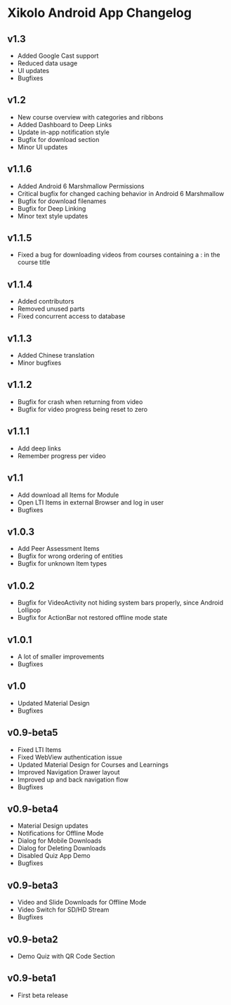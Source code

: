 Xikolo Android App Changelog
============================

## v1.3
* Added Google Cast support
* Reduced data usage
* UI updates
* Bugfixes

## v1.2
* New course overview with categories and ribbons
* Added Dashboard to Deep Links
* Update in-app notification style
* Bugfix for download section
* Minor UI updates

## v1.1.6
* Added Android 6 Marshmallow Permissions
* Critical bugfix for changed caching behavior in Android 6 Marshmallow
* Bugfix for download filenames
* Bugfix for Deep Linking
* Minor text style updates

## v1.1.5
* Fixed a bug for downloading videos from courses containing a : in the course title

## v1.1.4
* Added contributors
* Removed unused parts
* Fixed concurrent access to database

## v1.1.3
* Added Chinese translation
* Minor bugfixes

## v1.1.2
* Bugfix for crash when returning from video
* Bugfix for video progress being reset to zero

## v1.1.1
* Add deep links
* Remember progress per video

## v1.1
* Add download all Items for Module
* Open LTI Items in external Browser and log in user
* Bugfixes

## v1.0.3
* Add Peer Assessment Items
* Bugfix for wrong ordering of entities
* Bugfix for unknown Item types

## v1.0.2
* Bugfix for VideoActivity not hiding system bars properly, since Android Lollipop
* Bugfix for ActionBar not restored offline mode state

## v1.0.1
* A lot of smaller improvements
* Bugfixes

## v1.0
* Updated Material Design
* Bugfixes

## v0.9-beta5
* Fixed LTI Items
* Fixed WebView authentication issue
* Updated Material Design for Courses and Learnings
* Improved Navigation Drawer layout
* Improved up and back navigation flow
* Bugfixes

## v0.9-beta4
* Material Design updates
* Notifications for Offline Mode
* Dialog for Mobile Downloads
* Dialog for Deleting Downloads
* Disabled Quiz App Demo
* Bugfixes

## v0.9-beta3
* Video and Slide Downloads for Offline Mode
* Video Switch for SD/HD Stream
* Bugfixes

## v0.9-beta2
* Demo Quiz with QR Code Section

## v0.9-beta1
* First beta release